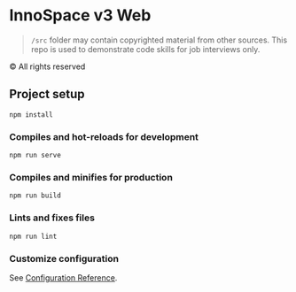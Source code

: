 # InnoSpace v3 Web

> `/src` folder may contain copyrighted material from other sources. This repo is used to demonstrate code skills for job interviews only.

© All rights reserved

## Project setup
```
npm install
```

### Compiles and hot-reloads for development
```
npm run serve
```

### Compiles and minifies for production
```
npm run build
```

### Lints and fixes files
```
npm run lint
```

### Customize configuration
See [Configuration Reference](https://cli.vuejs.org/config/).
